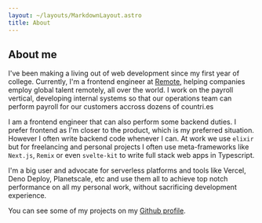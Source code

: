 ```yaml
---
layout: ~/layouts/MarkdownLayout.astro
title: About
---
```


## About me

I've been making a living out of web development since my first year of college. Currently, I'm a frontend engineer at [Remote](https://remote.com), helping companies employ global talent remotely, all over the world. I work on the payroll vertical, developing internal systems so that our operations team can perform payroll for our customers accross dozens of countri.es

I am a frontend engineer that can also perform some backend duties. I prefer frontend as I'm closer to the product, which is my preferred situation. However I often write backend code whenever I can. At work we use `elixir` but for freelancing and personal projects I often use meta-frameworks like `Next.js`, `Remix` or even `svelte-kit` to write full stack web apps in Typescript.

I'm a big user and advocate for serverless platforms and tools like Vercel, Deno Deploy, Planetscale, etc and use them all to achieve top notch performance on all my personal work, without sacrificing development experience.

You can see some of my projects on my [Github profile](https://github.com/jfranciscosousa).
